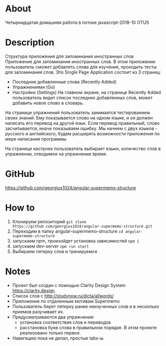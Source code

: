 # About
Четырнадцатая домашняя работа в потоке javascript-2018-10 OTUS

# Description
Структура приложения для запоминания иностранных слов
Приложение для запоминания иностранных слов. 
В этом приложении пользователь сможет добавлять слова для изучения, проходить тесты для запоминания слов. 
Это Single Page Application состоит из 3 страниц:
* Последние добавленные слова (Recently Added)
* Упражнениями (Go)
* Настройки (Settings)
На главном экране, на странице Recently Added пользователь видит список последних добавленных слов, может добавить новое слово в словарь.

На странице упражнений пользователь занимается тестированием своих знаний. Ему показывается слово на одном языке, и он должен написать его перевод на другой язык. Если перевод правильный, слово засчитывается, иначе показываем ошибку. Мы начнем с двух языков - русского и английского, будем расширять возможности приложения по мере написания программы.

На странице настроек пользователь выбирает языки, количество слов в упражнении, отводимое на упражнение время.

# GitHub
https://github.com/georgius1024/angular-supermemo-structure

# How to
1) Клонируем репозиторий 
  `git clone https://github.com/georgius1024/angular-supermemo-structure.git`
2) Переходим в папку angular-supermemo-structure
  `cd angular-supermemo-structure`
3) запускаем npm, произойдет установка зависимостей
  `npm i`
4) запускаем dev-server
  `npm run start`
5) Выбираем пятерку слов и тренируемся

# Notes
* Проект был создан с помощью Clarity Design System https://clarity.design
* Список слов с http://studynow.ru/dicta/allwords/
* Приложение по отдаленным мотивам Supermemo
* Пользователь берет пятерку ранее неизученных слов и в несколько приемов разучивает их.
* Предусматриваются два упражнения:
   - установка соответствия слов и переводов 
   - расстановка букв слова в правильном порядке. 
   В этом проекте реализовано только первое. 
* Навигацию пока не делал, простые tabs-ы